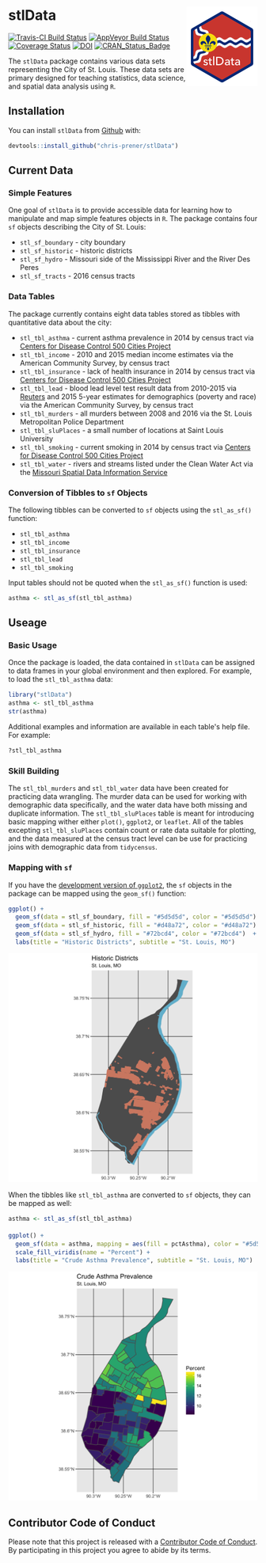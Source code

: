 
<!-- README.md is generated from README.Rmd. Please edit that file -->
stlData <img src="man/figures/logo.png" align="right" />
========================================================

[![Travis-CI Build Status](https://travis-ci.org/chris-prener/stlData.svg?branch=master)](https://travis-ci.org/chris-prener/stlData) [![AppVeyor Build Status](https://ci.appveyor.com/api/projects/status/github/chris-prener/stlData?branch=master&svg=true)](https://ci.appveyor.com/project/chris-prener/stlData) [![Coverage Status](https://img.shields.io/codecov/c/github/chris-prener/stlData/master.svg)](https://codecov.io/github/chris-prener/stlData?branch=master) [![DOI](https://zenodo.org/badge/85344799.svg)](https://zenodo.org/badge/latestdoi/85344799) [![CRAN\_Status\_Badge](http://www.r-pkg.org/badges/version/stlData)](https://cran.r-project.org/package=stlData)

The `stlData` package contains various data sets representing the City of St. Louis. These data sets are primary designed for teaching statistics, data science, and spatial data analysis using `R`.

Installation
------------

You can install `stlData` from [Github](https://github.com/chris-prener/stlData) with:

``` r
devtools::install_github("chris-prener/stlData")
```

Current Data
------------

### Simple Features

One goal of `stlData` is to provide accessible data for learning how to manipulate and map simple features objects in `R`. The package contains four `sf` objects describing the City of St. Louis:

-   `stl_sf_boundary` - city boundary
-   `stl_sf_historic` - historic districts
-   `stl_sf_hydro` - Missouri side of the Mississippi River and the River Des Peres
-   `stl_sf_tracts` - 2016 census tracts

### Data Tables

The package currently contains eight data tables stored as tibbles with quantitative data about the city:

-   `stl_tbl_asthma` - current asthma prevalence in 2014 by census tract via [Centers for Disease Control 500 Cities Project](https://www.cdc.gov/500cities/)
-   `stl_tbl_income` - 2010 and 2015 median income estimates via the American Community Survey, by census tract
-   `stl_tbl_insurance` - lack of health insurance in 2014 by census tract via [Centers for Disease Control 500 Cities Project](https://www.cdc.gov/500cities/)
-   `stl_tbl_lead` - blood lead level test result data from 2010-2015 via [Reuters](http://www.reuters.com/investigates/special-report/usa-lead-testing/#interactive-lead) and 2015 5-year estimates for demographics (poverty and race) via the American Community Survey, by census tract
-   `stl_tbl_murders` - all murders between 2008 and 2016 via the St. Louis Metropolitan Police Department
-   `stl_tbl_sluPlaces` - a small number of locations at Saint Louis University
-   `stl_tbl_smoking` - current smoking in 2014 by census tract via [Centers for Disease Control 500 Cities Project](https://www.cdc.gov/500cities/)
-   `stl_tbl_water` - rivers and streams listed under the Clean Water Act via the [Missouri Spatial Data Information Service](http://msdis.missouri.edu)

### Conversion of Tibbles to `sf` Objects

The following tibbles can be converted to `sf` objects using the `stl_as_sf()` function:

-   `stl_tbl_asthma`
-   `stl_tbl_income`
-   `stl_tbl_insurance`
-   `stl_tbl_lead`
-   `stl_tbl_smoking`

Input tables should not be quoted when the `stl_as_sf()` function is used:

``` r
asthma <- stl_as_sf(stl_tbl_asthma)
```

Useage
------

### Basic Usage

Once the package is loaded, the data contained in `stlData` can be assigned to data frames in your global environment and then explored. For example, to load the `stl_tbl_asthma` data:

``` r
library("stlData")
asthma <- stl_tbl_asthma
str(asthma)
```

Additional examples and information are available in each table's help file. For example:

``` r
?stl_tbl_asthma
```

### Skill Building

The `stl_tbl_murders` and `stl_tbl_water` data have been created for practicing data wrangling. The murder data can be used for working with demographic data specifically, and the water data have both missing and duplicate information. The `stl_tbl_sluPlaces` table is meant for introducing basic mapping wither either `plot()`, `ggplot2`, or `leaflet`. All of the tables excepting `stl_tbl_sluPlaces` contain count or rate data suitable for plotting, and the data measured at the census tract level can be use for practicing joins with demographic data from `tidycensus`.

### Mapping with `sf`

If you have the [development version of `ggplot2`](https://github.com/tidyverse/ggplot2), the `sf` objects in the package can be mapped using the `geom_sf()` function:

``` r
ggplot() + 
  geom_sf(data = stl_sf_boundary, fill = "#5d5d5d", color = "#5d5d5d") +
  geom_sf(data = stl_sf_historic, fill = "#d48a72", color = "#d48a72") +
  geom_sf(data = stl_sf_hydro, fill = "#72bcd4", color = "#72bcd4")  +
  labs(title = "Historic Districts", subtitle = "St. Louis, MO")
```

![](man/figures/refMap.png)

When the tibbles like `stl_tbl_asthma` are converted to `sf` objects, they can be mapped as well:

``` r
asthma <- stl_as_sf(stl_tbl_asthma)

ggplot() + 
  geom_sf(data = asthma, mapping = aes(fill = pctAsthma), color = "#5d5d5d") +
  scale_fill_viridis(name = "Percent") +
  labs(title = "Crude Asthma Prevalence", subtitle = "St. Louis, MO")
```

![](man/figures/asthmaMap.png)

Contributor Code of Conduct
---------------------------

Please note that this project is released with a [Contributor Code of Conduct](CONDUCT.md). By participating in this project you agree to abide by its terms.
